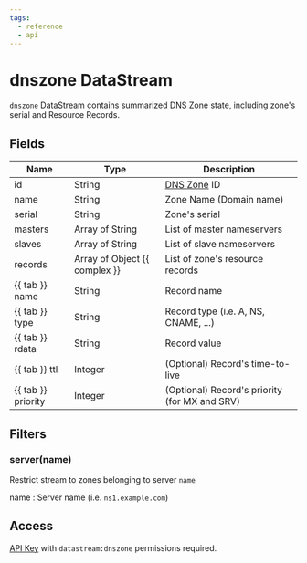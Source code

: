 ```yaml
---
tags:
  - reference
  - api
---
```

# dnszone DataStream

`dnszone` [DataStream](index.md) contains summarized [DNS Zone](../../../user/reference/concepts/dns-zone/index.md)
state, including zone's serial and Resource Records.

## Fields

| Name               | Type                          | Description                                   |
| ------------------ | ----------------------------- | --------------------------------------------- |
| id                 | String                        | [DNS Zone](../../../user/reference/concepts/dns-zone/index.md) ID      |
| name               | String                        | Zone Name (Domain name)                       |
| serial             | String                        | Zone's serial                                 |
| masters            | Array of String               | List of master nameservers                    |
| slaves             | Array of String               | List of slave nameservers                     |
| records            | Array of Object {{ complex }} | List of zone's resource records               |
| {{ tab }} name     | String                        | Record name                                   |
| {{ tab }} type     | String                        | Record type (i.e. A, NS, CNAME, ...)          |
| {{ tab }} rdata    | String                        | Record value                                  |
| {{ tab }} ttl      | Integer                       | (Optional) Record's time-to-live              |
| {{ tab }} priority | Integer                       | (Optional) Record's priority (for MX and SRV) |

## Filters

### server(name)

Restrict stream to zones belonging to server `name`

name
: Server name (i.e. `ns1.example.com`)

## Access

[API Key](../../../user/reference/concepts/apikey/index.md) with `datastream:dnszone` permissions
required.
